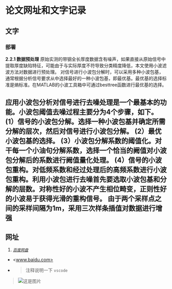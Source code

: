 # 论文网址和文字记录

## 文字

### 部署
**2.2.1 数据预处理**
原始实测的带钢全长厚度数据含有噪声，如果直接从原始信号中提取厚度缺陷特征，可能由于与实际厚度不符导致分类精度降低，本文使用小波滤波方法对数据进行预处理。
对信号进行小波包分解时，可以采用多种小波包基，通常根据分析信号要求从中选择最好的一种小波包基，即最优基。最优基的选择标准是熵标准。在MATLAB的小波工具箱中可通过besttree函数进行最优基的选择。

应用小波包分析对信号进行去噪处理是一个最基本的功能。小波包阈值去噪过程主要分为4个步骤，如下。
(1）信号的小波包分解。选择一种小波包基并确定所需分解的层次，然后对信号进行小波包分解。
(2）最优小波包基的选择。
(3）小波包分解系数的阈值化。对干每一个小油句分解系数，选择一个恰当的阙值对小波包分解后的系数进行阙值量化处理。
(4）信号的小波包重构。对低频系数和经过处理后的高频系数进行小波包重构。利用小波包进行去噪首先要选取小波包基和分解的层数。对称性好的小波不产生相位畸变，正则性好的小波易于获得光滑的重构信号。
由于两个采样点之间的采样间隔为1m，采用三次样条插值对数据进行增强
-----------------------------------
## 网址

1. *[`百度网盘`](www.baidu.com)*  
  * <www.baidu.com>
  * > 注释说明一下 `vscode`
> ![这是图片](//img/20203311211407362.jpg "Magic Gardens")
>
>
>
